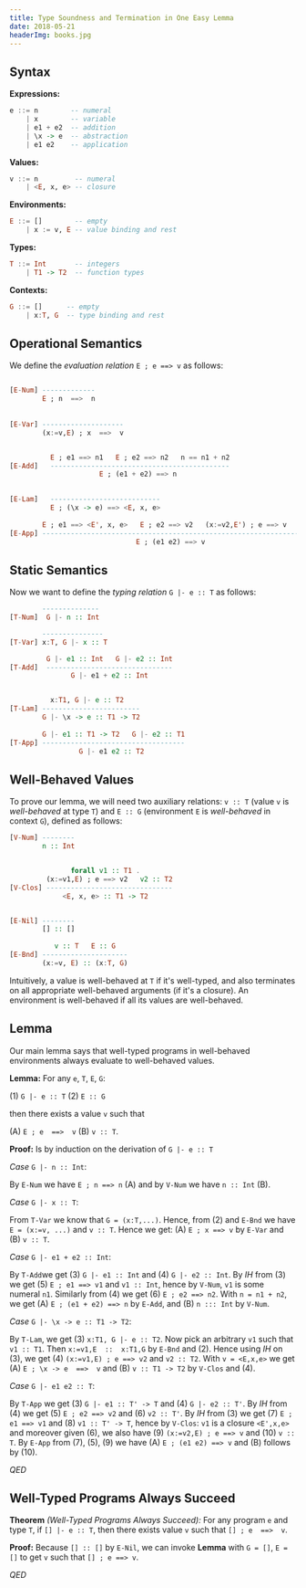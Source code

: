 ```yaml
---
title: Type Soundness and Termination in One Easy Lemma
date: 2018-05-21
headerImg: books.jpg
---
```


## Syntax

**Expressions:**

```haskell
e ::= n        -- numeral
    | x        -- variable
    | e1 + e2  -- addition
    | \x -> e  -- abstraction
    | e1 e2    -- application        
```

**Values:**

```haskell
v ::= n         -- numeral
    | <E, x, e> -- closure
```

**Environments:**

```haskell
E ::= []        -- empty
    | x := v, E -- value binding and rest
```

**Types:**

```haskell
T ::= Int       -- integers
    | T1 -> T2  -- function types
```

**Contexts:**

```haskell
G ::= []      -- empty
    | x:T, G  -- type binding and rest
```


## Operational Semantics

We define the *evaluation relation* `E ; e ==> v` as follows: 

```haskell

[E-Num] -------------
        E ; n  ==>  n
         
         
[E-Var] --------------------
        (x:=v,E) ; x  ==>  v


          E ; e1 ==> n1   E ; e2 ==> n2   n == n1 + n2
[E-Add]   --------------------------------------------
                      E ; (e1 + e2) ==> n

          
[E-Lam]   ---------------------------
          E ; (\x -> e) ==> <E, x, e>
       
        E ; e1 ==> <E', x, e>   E ; e2 ==> v2   (x:=v2,E') ; e ==> v
[E-App] ---------------------------------------------------------------
                               E ; (e1 e2) ==> v
```


## Static Semantics

Now we want to define the *typing relation* `G |- e :: T` as follows:

```haskell
        --------------
[T-Num]  G |- n :: Int

        ---------------
[T-Var] x:T, G |- x :: T

         G |- e1 :: Int   G |- e2 :: Int
[T-Add]  -------------------------------
               G |- e1 + e2 :: Int


          x:T1, G |- e :: T2
[T-Lam] ------------------------
        G |- \x -> e :: T1 -> T2
        
        G |- e1 :: T1 -> T2   G |- e2 :: T1
[T-App] -----------------------------------
                 G |- e1 e2 :: T2
```

## Well-Behaved Values

To prove our lemma, we will need two auxiliary relations: 
`v :: T` (value `v` is *well-behaved* at type `T`) 
and `E :: G` (environment `E` is *well-behaved* in context `G`),
defined as follows: 

```haskell
[V-Num] --------
        n :: Int


               forall v1 :: T1 .  
         (x:=v1,E) ; e ==> v2   v2 :: T2
[V-Clos] -------------------------------
             <E, x, e> :: T1 -> T2


[E-Nil] --------
        [] :: []
        
           v :: T   E :: G
[E-Bnd] ---------------------
        (x:=v, E) :: (x:T, G)       
```

Intuitively, a value is well-behaved at `T` if it's well-typed,
and also terminates on all appropriate well-behaved arguments (if it's a closure). 
An environment is well-behaved if all its values are well-behaved. 

## Lemma

Our main lemma says that well-typed programs in  well-behaved environments
always evaluate to well-behaved values.

**Lemma:** For any `e`, `T`, `E`, `G`: 

  (1) `G |- e :: T`
  (2) `E :: G`

then there exists a value `v` such that 

  (A) `E ; e  ==>  v`
  (B) `v :: T`.
  
**Proof:** Is by induction on the derivation of `G |- e :: T`

*Case* `G |- n :: Int`:

By `E-Num` we have `E ; n ==> n` (A) and by `V-Num` we have `n :: Int` (B).

*Case* `G |- x :: T`:

From `T-Var` we know that `G = (x:T,...)`.
Hence, from (2) and `E-Bnd` we have `E = (x:=v, ...)` and `v :: T`.
Hence we get: (A) `E ; x ==> v` by `E-Var` and (B) `v :: T`.

*Case* `G |- e1 + e2 :: Int`: 

By `T-Add`we get (3) `G |- e1 :: Int` and (4) `G |- e2 :: Int`.
By *IH* from (3) we get (5) `E ; e1 ==> v1` and `v1 :: Int`, 
hence by `V-Num`, `v1` is some numeral `n1`.
Similarly from (4) we get (6) `E ; e2 ==> n2`.
With `n = n1 + n2`, we get (A) `E ; (e1 + e2) ==> n` by `E-Add`, and (B) `n ::: Int` by `V-Num`.

*Case* `G |- \x -> e :: T1 -> T2`: 

By `T-Lam`, we get (3) `x:T1, G |- e :: T2`.
Now pick an arbitrary `v1` such that `v1 :: T1`.
Then `x:=v1,E  ::  x:T1,G` by `E-Bnd` and (2).
Hence using *IH* on (3), we get (4) `(x:=v1,E) ; e ==> v2` and `v2 :: T2`.
With `v = <E,x,e>` we get (A) `E ; \x -> e  ==>  v` and (B) `v :: T1 -> T2` by `V-Clos` and (4). 

*Case* `G |- e1 e2 :: T`: 

By `T-App` we get (3) `G |- e1 :: T' -> T` and (4) `G |- e2 :: T'`.
By *IH* from (4) we get (5) `E ; e2 ==> v2` and (6) `v2 :: T'`.
By *IH* from (3) we get (7) `E ; e1 ==> v1` and (8) `v1 :: T' -> T`, hence by `V-Clos`:
`v1` is a closure `<E',x,e>` and moreover given (6), 
we also have (9) `(x:=v2,E) ; e ==> v` and (10) `v :: T`.
By `E-App` from (7), (5), (9) we have (A) `E ; (e1 e2) ==> v` and (B) follows by (10).

*QED*


## Well-Typed Programs Always Succeed

**Theorem** *(Well-Typed Programs Always Succeed):* 
For any program `e` and type `T`, if `[] |- e :: T`, 
then there exists value `v` such that `[] ; e  ==>  v`.
  
**Proof:**
Because `[] :: []` by `E-Nil`, we can invoke **Lemma** with `G = []`, `E = []` to get `v` such that `[] ; e ==> v`.

*QED*

